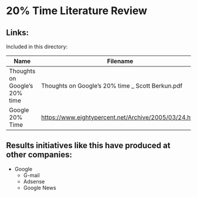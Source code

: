 # 20% Time Literature Review

## Links:
Included in this directory:

Name | Filename | Link
--- | --- | ---
Thoughts on Google’s 20% time | Thoughts on Google’s 20% time _ Scott Berkun.pdf | 2005_03_24 · 80%.pdf | http://scottberkun.com/2008/thoughts-on-googles-20-time/
Google 20% Time | https://www.eightypercent.net/Archive/2005/03/24.html


## Results initiatives like this have produced at other companies:
* Google
  * G-mail
  * Adsense
  * Google News